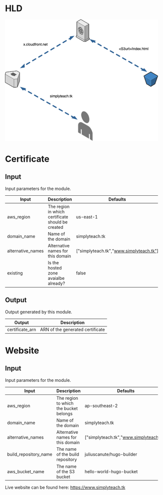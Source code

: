 HLD
===

![High Level Design](doc/hld.png)

Certificate
===========

Input
-----
Input parameters for the module.

| Input                | Description                                   | Defaults  
| ---------------------|---------------------------------------------|---------
| aws_region           |The region in which certificate should be created    |   us-east-1
| domain_name          | Name of the domain                                  | simplyteach.tk   
| alternative_names    | Alternative names for this domain                   | ["simplyteach.tk","www.simplyteach.tk"]     
| existing             | Is the hosted zone avaialbe already?                | false      


Output
------
Output generated by this module.

| Output                | Description                                   
| ---------------------|---------------------------------------------
| certificate_arn      | ARN of the generated certificate


Website
===========

Input
-----
Input parameters for the module.

| Input                | Description                                   | Defaults  
| ---------------------|---------------------------------------------|---------
| aws_region            |The region to which the bucket belongs    |   ap-southeast-2
| domain_name           | Name of the domain                       | simplyteach.tk   
| alternative_names     | Alternative names for this domain        | ["simplyteach.tk","www.simplyteach.tk"]     
| build_repository_name | The name of the build repository         | juliuscanute/hugo-builder      
| aws_bucket_name       | The name of the S3 bucket                | hello-world-hugo-bucket

Live website can be found here: https://www.simplyteach.tk